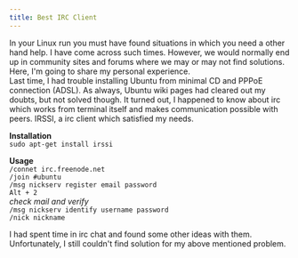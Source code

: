 ```yaml
---
title: Best IRC Client
---
```

In your Linux run you must have found situations in which you need a other hand help. I have come across such times. However, we would normally end up in community sites and forums where we may or may not find solutions. Here, I'm going to share my personal experience.  
Last time, I had trouble installing Ubuntu from minimal CD and PPPoE connection (ADSL). As always, Ubuntu wiki pages had cleared out my doubts, but not solved though. It turned out, I happened to know about irc which works from terminal itself and makes communication possible with peers. IRSSI, a irc client which satisfied my needs.  

**Installation**  
`sudo apt-get install irssi`

**Usage**  
`/connet irc.freenode.net`  
`/join #ubuntu`  
`/msg nickserv register email password`  
`Alt + 2`  
*check mail and verify*  
`/msg nickserv identify username password`  
`/nick nickname`  

I had spent time in irc chat and found some other ideas with them. Unfortunately, I still couldn't find solution for my above mentioned problem.
